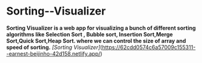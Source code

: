 # Sorting--Visualizer
**Sorting Visualizer is a web app for visualizing a bunch of different sorting algorithms like Selection Sort , Bubble sort, Insertion Sort,Merge Sort,Quick Sort,Heap Sort. where we can control the size of array and speed of sorting.**
_[Sorting Visualizer]_(https://62cdd0574c6a57009c155311--earnest-beijinho-42d158.netlify.app/)

